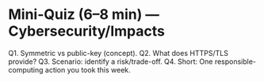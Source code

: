 # Mini-Quiz (6–8 min) — Cybersecurity/Impacts

Q1. Symmetric vs public-key (concept).
Q2. What does HTTPS/TLS provide?
Q3. Scenario: identify a risk/trade-off.
Q4. Short: One responsible-computing action you took this week.
